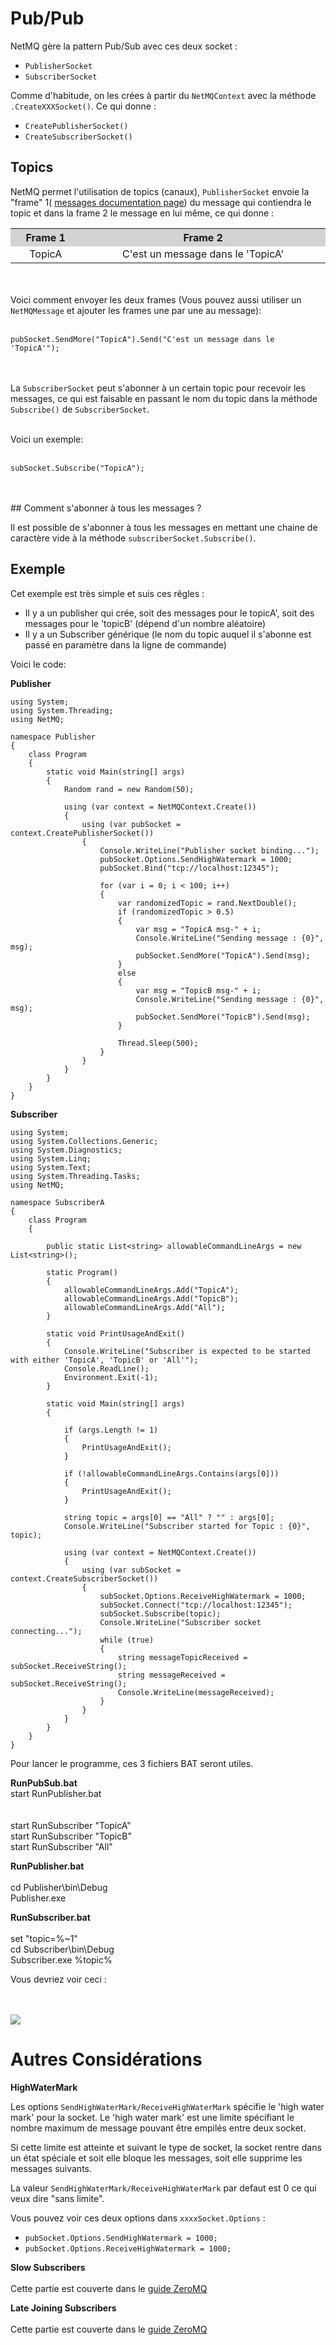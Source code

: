 Pub/Pub
=====

NetMQ gère la pattern Pub/Sub avec ces deux socket :

+ <code>PublisherSocket</code>
+ <code>SubscriberSocket</code>

Comme d'habitude, on les crées à partir du <code>NetMQContext</code> avec la méthode <code>.CreateXXXSocket()</code>.
Ce qui donne : 

+ <code>CreatePublisherSocket()</code>
+ <code>CreateSubscriberSocket()</code>


## Topics

NetMQ permet l'utilisation de topics (canaux), <code>PublisherSocket</code> envoie la "frame" 1( [messages documentation page](https://github.com/zeromq/netmq/blob/master/docs/message.md)) du message qui contiendra le topic et dans la frame 2 le message en lui même, ce qui donne :

<table CellSpacing="0" Padding="0">
<tr bgcolor="LightGray">
<th width="100px" style="text-align:center; ">Frame 1</th>
<th width="400px" style="text-align:center; ">Frame 2</th>
</tr>
<tr>
<td width="80px" style="text-align:center; ">TopicA</td>
<td width="400px" style="text-align:center;">C'est un message dans le 'TopicA'</td>
</tr>
</table>

<br/>
<br/>
Voici comment envoyer les deux frames (Vous pouvez aussi utiliser un <code>NetMQMessage</code> et ajouter les frames une par une au message):
<br/>
<br/>


    pubSocket.SendMore("TopicA").Send("C'est un message dans le 'TopicA'");

<br/>
<br/>
La <code>SubscriberSocket</code> peut s'abonner à un certain topic pour recevoir les messages, ce qui est faisable en passant le nom du topic dans la méthode <code>Subscribe()</code> de <code>SubscriberSocket</code>.
<br/>
<br/>

Voici un exemple:
<br/>
<br/>

    subSocket.Subscribe("TopicA");

<br/>
<br/>
## Comment s'abonner à tous les messages ?

Il est possible de s'abonner à tous les messages en mettant une chaine de caractère vide à la méthode <code>subscriberSocket.Subscribe()</code>. 


## Exemple

Cet exemple est très simple et suis ces rêgles : 

+ Il y a un publisher qui crée, soit des messages pour le  topicA', soit des messages pour le 'topicB' (dépend d'un nombre aléatoire)
+ Il y a un Subscriber générique (le nom du topic auquel il s'abonne est passé en paramètre dans la ligne de commande)

Voici le code:

**Publisher**

    using System;
    using System.Threading;
    using NetMQ;

    namespace Publisher
    {
        class Program
        {
            static void Main(string[] args)
            {
                Random rand = new Random(50);

                using (var context = NetMQContext.Create())
                {
                    using (var pubSocket = context.CreatePublisherSocket())
                    {
                        Console.WriteLine("Publisher socket binding...");
                        pubSocket.Options.SendHighWatermark = 1000;
                        pubSocket.Bind("tcp://localhost:12345");

                        for (var i = 0; i < 100; i++)
                        {
                            var randomizedTopic = rand.NextDouble();
                            if (randomizedTopic > 0.5)
                            {
                                var msg = "TopicA msg-" + i;
                                Console.WriteLine("Sending message : {0}", msg);
                                pubSocket.SendMore("TopicA").Send(msg);
                            }
                            else
                            {
                                var msg = "TopicB msg-" + i;
                                Console.WriteLine("Sending message : {0}", msg);
                                pubSocket.SendMore("TopicB").Send(msg);
                            }

                            Thread.Sleep(500);
                        }
                    }
                }
            }
        }
    }


**Subscriber**

    using System;
    using System.Collections.Generic;
    using System.Diagnostics;
    using System.Linq;
    using System.Text;
    using System.Threading.Tasks;
    using NetMQ;

    namespace SubscriberA
    {
        class Program
        {

            public static List<string> allowableCommandLineArgs = new List<string>();

            static Program()
            {
                allowableCommandLineArgs.Add("TopicA");
                allowableCommandLineArgs.Add("TopicB");
                allowableCommandLineArgs.Add("All");
            }

            static void PrintUsageAndExit()
            {
                Console.WriteLine("Subscriber is expected to be started with either 'TopicA', 'TopicB' or 'All'");
                Console.ReadLine();
                Environment.Exit(-1);
            }

            static void Main(string[] args)
            {

                if (args.Length != 1)
                {
                    PrintUsageAndExit();
                }

                if (!allowableCommandLineArgs.Contains(args[0]))
                {
                    PrintUsageAndExit();
                }

                string topic = args[0] == "All" ? "" : args[0];
                Console.WriteLine("Subscriber started for Topic : {0}", topic);

                using (var context = NetMQContext.Create())
                {
                    using (var subSocket = context.CreateSubscriberSocket())
                    {
                        subSocket.Options.ReceiveHighWatermark = 1000;
                        subSocket.Connect("tcp://localhost:12345");
                        subSocket.Subscribe(topic);
                        Console.WriteLine("Subscriber socket connecting...");
                        while (true)
                        {
                            string messageTopicReceived = subSocket.ReceiveString();
                            string messageReceived = subSocket.ReceiveString();
                            Console.WriteLine(messageReceived);
                        }
                    }
                }            
            }
        }
    }


Pour lancer le programme, ces 3 fichiers BAT seront utiles.


**RunPubSub.bat**
<br/>
start RunPublisher.bat<br/>
<br/>
<br/>
start RunSubscriber "TopicA"<br/>
start RunSubscriber "TopicB"<br/>
start RunSubscriber "All"<br/>


**RunPublisher.bat**
<br/>
<br/>
cd Publisher\bin\Debug<br/>
Publisher.exe<br/>

**RunSubscriber.bat**
<br/>
<br/>
set "topic=%~1"<br/>
cd Subscriber\bin\Debug<br/>
Subscriber.exe %topic%<br/>



Vous devriez voir ceci :


<br/>
<br/>
<img src="https://raw.githubusercontent.com/zeromq/netmq/master/docs/Images/PubSubUsingTopics.png"/>




Autres Considérations
=====

**HighWaterMark**


Les options <code>SendHighWaterMark/ReceiveHighWaterMark</code> spécifie le 'high water mark' pour la socket. Le 'high water mark' est une limite spécifiant le nombre maximum de message pouvant être empilés entre deux socket.

Si cette limite est atteinte et suivant le type de socket, la socket rentre dans un état spéciale et soit elle bloque les messages, soit elle supprime les messages suivants.

La valeur <code>SendHighWaterMark/ReceiveHighWaterMark</code> par defaut est 0 ce qui veux dire "sans limite".

Vous pouvez voir ces deux options dans <code>xxxxSocket.Options</code> :

+  <code>pubSocket.Options.SendHighWatermark = 1000;</code>
+  <code>pubSocket.Options.ReceiveHighWatermark = 1000;</code>


**Slow Subscribers**
<br/>
<br/>
Cette partie est couverte dans le <a href="http://zguide.zeromq.org/php:chapter5" target="_blank">guide ZeroMQ</a>


**Late Joining Subscribers**
<br/>
<br/>
Cette partie est couverte dans le <a href="http://zguide.zeromq.org/php:chapter5" target="_blank">guide ZeroMQ</a>
